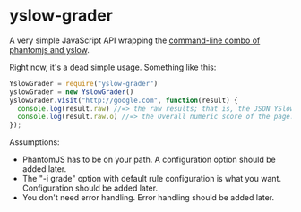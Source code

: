 # yslow-grader

A very simple JavaScript API wrapping the [command-line combo of phantomjs and yslow](http://yslow.org/phantomjs/).

Right now, it's a dead simple usage. Something like this:

``` javascript
YslowGrader = require("yslow-grader")
yslowGrader = new YslowGrader()
yslowGrader.visit("http://google.com", function(result) {
  console.log(result.raw) //=> the raw results; that is, the JSON YSlow returns
  console.log(result.raw.o) //=> the Overall numeric score of the page.
});
```

Assumptions:

* PhantomJS has to be on your path. A configuration option should be added later.
* The "-i grade" option with default rule configuration is what you want. Configuration should be added later.
* You don't need error handling. Error handling should be added later.

